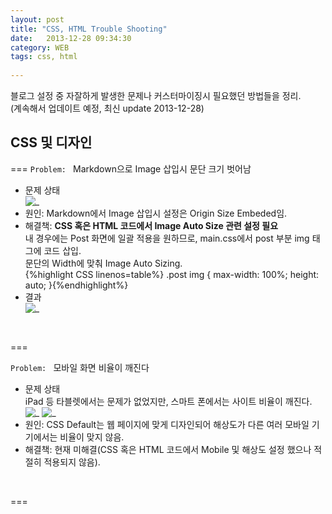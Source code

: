 ```yaml
---
layout: post
title: "CSS, HTML Trouble Shooting"
date:   2013-12-28 09:34:30
category: WEB	  
tags: css, html  
  
---
```


블로그 설정 중 자잘하게 발생한 문제나 커스터마이징시 필요했던 방법들을 정리.  
(계속해서 업데이트 예정, 최신 update 2013-12-28)  

## CSS 및 디자인    

===
`Problem: ` Markdown으로 Image 삽입시 문단 크기 벗어남  

* 문제 상태  
![_](http://xthy.github.io/img/css_img1.png)  
* 원인: Markdown에서 Image 삽입시 설정은 Origin Size Embeded임.
* 해결책: **CSS 혹은 HTML 코드에서 Image Auto Size 관련 설정 필요**  
내 경우에는 Post 화면에 일괄 적용을 원하므로, main.css에서 post 부분 img 태그에 코드 삽입.  
문단의 Width에 맞춰 Image Auto Sizing.   
	{%highlight CSS linenos=table%}
	.post img {
	    max-width: 100%;
	    height: auto;
	}{%endhighlight%}
* 결과  
![_](http://xthy.github.io/img/css_img2.png)  
<br />  
 
===  

`Problem: ` 모바일 화면 비율이 깨진다 

* 문제 상태  
iPad 등 타블렛에서는 문제가 없었지만, 스마트 폰에서는 사이트 비율이 깨진다.  
![_](http://xthy.github.io/img/css_img3.png) ![_](http://xthy.github.io/img/css_img4.png)  
* 원인: CSS Default는 웹 페이지에 맞게 디자인되어 해상도가 다른 여러 모바일 기기에서는 비율이 맞지 않음.  
* 해결책: 현재 미해결(CSS 혹은 HTML 코드에서 Mobile 및 해상도 설정 했으나 적절히 적용되지 않음).
<br />  
 
===  
   

